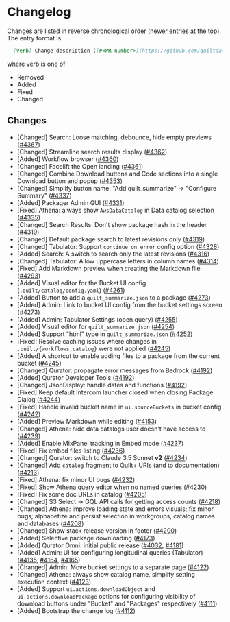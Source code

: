 <!-- markdownlint-disable line-length -->

# Changelog

Changes are listed in reverse chronological order (newer entries at the top).
The entry format is

```markdown
- [Verb] Change description ([#<PR-number>](https://github.com/quiltdata/quilt/pull/<PR-number>))
```

where verb is one of

- Removed
- Added
- Fixed
- Changed

## Changes

- [Changed] Search: Loose matching, debounce, hide empty previews ([#4367](https://github.com/quiltdata/quilt/pull/4367))
- [Changed] Streamline search results display ([#4362](https://github.com/quiltdata/quilt/pull/4362))
- [Added] Workflow browser ([#4360](https://github.com/quiltdata/quilt/pull/4360))
- [Changed] Facelift the Open landing ([#4361](https://github.com/quiltdata/quilt/pull/4361))
- [Changed] Combine Download buttons and Code sections into a single Download button and popup ([#4353](https://github.com/quiltdata/quilt/pull/4353))
- [Changed] Simplify button name: "Add quilt_summarize" -> "Configure Summary" ([#4337](https://github.com/quiltdata/quilt/pull/4337))
- [Added] Packager Admin GUI ([#4331](https://github.com/quiltdata/quilt/pull/4331))
- [Fixed] Athena: always show `AwsDataCatalog` in Data catalog selection ([#4335](https://github.com/quiltdata/quilt/pull/4335))
- [Changed] Search Results: Don't show package hash in the header ([#4319](https://github.com/quiltdata/quilt/pull/4319))
- [Changed] Default package search to latest revisions only ([#4319](https://github.com/quiltdata/quilt/pull/4319))
- [Changed] Tabulator: Support `continue_on_error` config option ([#4328](https://github.com/quiltdata/quilt/pull/4328))
- [Added] Search: A switch to search only the latest revisions ([#4316](https://github.com/quiltdata/quilt/pull/4316))
- [Changed] Tabulator: Allow uppercase letters in column names ([#4314](https://github.com/quiltdata/quilt/pull/4314))
- [Fixed] Add Markdown preview when creating the Markdown file ([#4293](https://github.com/quiltdata/quilt/pull/4293))
- [Added] Visual editor for the Bucket UI config (`.quilt/catalog/config.yaml`) ([#4261](https://github.com/quiltdata/quilt/pull/4261))
- [Added] Button to add a `quilt_summarize.json` to a package ([#4273](https://github.com/quiltdata/quilt/pull/4273))
- [Added] Admin: Link to bucket UI config from the bucket settings screen ([#4273](https://github.com/quiltdata/quilt/pull/4273))
- [Added] Admin: Tabulator Settings (open query) ([#4255](https://github.com/quiltdata/quilt/pull/4255))
- [Added] Visual editor for `quilt_summarize.json` ([#4254](https://github.com/quiltdata/quilt/pull/4254))
- [Added] Support "html" type in `quilt_summarize.json` ([#4252](https://github.com/quiltdata/quilt/pull/4252))
- [Fixed] Resolve caching issues where changes in `.quilt/{workflows,catalog}` were not applied ([#4245](https://github.com/quiltdata/quilt/pull/4245))
- [Added] A shortcut to enable adding files to a package from the current bucket ([#4245](https://github.com/quiltdata/quilt/pull/4245))
- [Changed] Qurator: propagate error messages from Bedrock ([#4192](https://github.com/quiltdata/quilt/pull/4192))
- [Added] Qurator Developer Tools ([#4192](https://github.com/quiltdata/quilt/pull/4192))
- [Changed] JsonDisplay: handle dates and functions ([#4192](https://github.com/quiltdata/quilt/pull/4192))
- [Fixed] Keep default Intercom launcher closed when closing Package Dialog ([#4244](https://github.com/quiltdata/quilt/pull/4244))
- [Fixed] Handle invalid bucket name in `ui.sourceBuckets` in bucket config ([#4242](https://github.com/quiltdata/quilt/pull/4242))
- [Added] Preview Markdown while editing ([#4153](https://github.com/quiltdata/quilt/pull/4153))
- [Changed] Athena: hide data catalogs user doesn't have access to ([#4239](https://github.com/quiltdata/quilt/pull/4239))
- [Added] Enable MixPanel tracking in Embed mode ([#4237](https://github.com/quiltdata/quilt/pull/4237))
- [Fixed] Fix embed files listing ([#4236](https://github.com/quiltdata/quilt/pull/4236))
- [Changed] Qurator: switch to Claude 3.5 Sonnet **v2** ([#4234](https://github.com/quiltdata/quilt/pull/4234))
- [Changed] Add `catalog` fragment to Quilt+ URIs (and to documentation) ([#4213](https://github.com/quiltdata/quilt/pull/4213))
- [Fixed] Athena: fix minor UI bugs ([#4232](https://github.com/quiltdata/quilt/pull/4232))
- [Fixed] Show Athena query editor when no named queries ([#4230](https://github.com/quiltdata/quilt/pull/4230))
- [Fixed] Fix some doc URLs in catalog ([#4205](https://github.com/quiltdata/quilt/pull/4205))
- [Changed] S3 Select -> GQL API calls for getting access counts ([#4218](https://github.com/quiltdata/quilt/pull/4218))
- [Changed] Athena: improve loading state and errors visuals; fix minor bugs; alphabetize and persist selection in workgroups, catalog names and databases ([#4208](https://github.com/quiltdata/quilt/pull/4208))
- [Changed] Show stack release version in footer ([#4200](https://github.com/quiltdata/quilt/pull/4200))
- [Added] Selective package downloading ([#4173](https://github.com/quiltdata/quilt/pull/4173))
- [Added] Qurator Omni: initial public release ([#4032](https://github.com/quiltdata/quilt/pull/4032), [#4181](https://github.com/quiltdata/quilt/pull/4181))
- [Added] Admin: UI for configuring longitudinal queries (Tabulator) ([#4135](https://github.com/quiltdata/quilt/pull/4135), [#4164](https://github.com/quiltdata/quilt/pull/4164), [#4165](https://github.com/quiltdata/quilt/pull/4165))
- [Changed] Admin: Move bucket settings to a separate page ([#4122](https://github.com/quiltdata/quilt/pull/4122))
- [Changed] Athena: always show catalog name, simplify setting execution context ([#4123](https://github.com/quiltdata/quilt/pull/4123))
- [Added] Support `ui.actions.downloadObject` and `ui.actions.downloadPackage` options for configuring visibility of download buttons under "Bucket" and "Packages" respectively ([#4111](https://github.com/quiltdata/quilt/pull/4111))
- [Added] Bootstrap the change log ([#4112](https://github.com/quiltdata/quilt/pull/4112))
